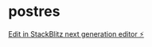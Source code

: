 # postres

[Edit in StackBlitz next generation editor ⚡️](https://stackblitz.com/~/github.com/ADPR2/postres)